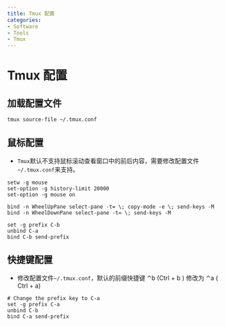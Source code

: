 ```yaml
---
title: Tmux 配置
categories:
- Software
- Tools
- Tmux
---
```

# Tmux 配置

## 加载配置文件

```bash
tmux source-file ~/.tmux.conf
```

## 鼠标配置

- `Tmux`默认不支持鼠标滚动查看窗口中的前后内容，需要修改配置文件`~/.tmux.conf`来支持。

```shell
setw -g mouse
set-option -g history-limit 20000
set-option -g mouse on

bind -n WheelUpPane select-pane -t= \; copy-mode -e \; send-keys -M
bind -n WheelDownPane select-pane -t= \; send-keys -M

set -g prefix C-b
unbind C-a
bind C-b send-prefix
```

## 快捷键配置

- 修改配置文件`~/.tmux.conf`，默认的前缀快捷键 ⌃b (Ctrl + b ) 修改为 ⌃a ( Ctrl + a)

```shell
# Change the prefix key to C-a
set -g prefix C-a
unbind C-b
bind C-a send-prefix
```


